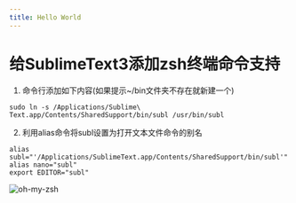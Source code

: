 ```yaml
---
title: Hello World
---
```

# 给SublimeText3添加zsh终端命令支持

1. 命令行添加如下内容(如果提示~/bin文件夹不存在就新建一个)
```shell
sudo ln -s /Applications/Sublime\ Text.app/Contents/SharedSupport/bin/subl /usr/bin/subl
```
2. 利用alias命令将subl设置为打开文本文件命令的别名
```shell
alias subl="'/Applications/SublimeText.app/Contents/SharedSupport/bin/subl'"
alias nano="subl"
export EDITOR="subl"
```
![oh-my-zsh][1]


[1]: https://ws2.sinaimg.cn/large/006tNc79gy1fhji0rhkioj31d00mutc5.jpg